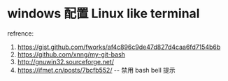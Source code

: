 # windows 配置 Linux like terminal



refrence:
1. https://gist.github.com/fworks/af4c896c9de47d827d4caa6fd7154b6b
2. https://github.com/xnng/my-git-bash
3. http://gnuwin32.sourceforge.net/
4. https://ifmet.cn/posts/7bcfb552/  -- 禁用 bash bell 提示
